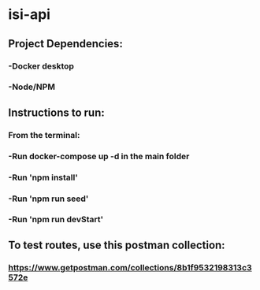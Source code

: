 # isi-api

## Project Dependencies: 
### -Docker desktop
### -Node/NPM

## Instructions to run:
### From the terminal:
### -Run docker-compose up -d in the main folder
### -Run 'npm install'
### -Run 'npm run seed'
### -Run 'npm run devStart'

## To test routes, use this postman collection:
### https://www.getpostman.com/collections/8b1f9532198313c3572e



